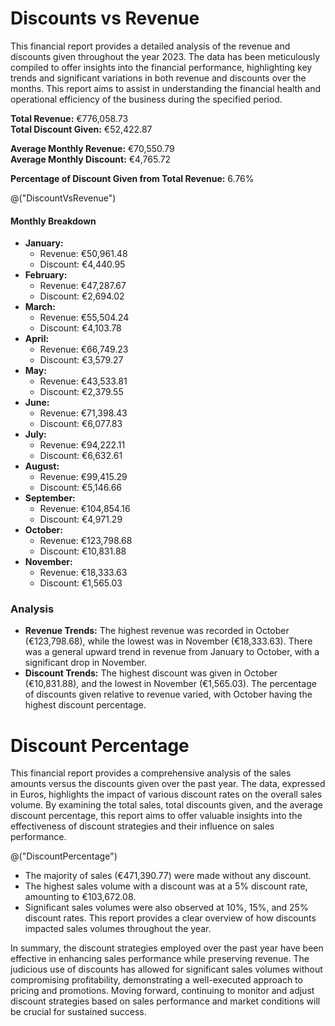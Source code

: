 # Discounts vs Revenue

This financial report provides a detailed analysis of the revenue and discounts given throughout the year 2023. The data has been meticulously compiled to offer insights into the financial performance, highlighting key trends and significant variations in both revenue and discounts over the months. This report aims to assist in understanding the financial health and operational efficiency of the business during the specified period.

**Total Revenue:** €776,058.73  
**Total Discount Given:** €52,422.87

**Average Monthly Revenue:** €70,550.79  
**Average Monthly Discount:** €4,765.72

**Percentage of Discount Given from Total Revenue:** 6.76%

@("DiscountVsRevenue")

#### Monthly Breakdown
- **January:**
  - Revenue: €50,961.48
  - Discount: €4,440.95
- **February:**
  - Revenue: €47,287.67
  - Discount: €2,694.02
- **March:**
  - Revenue: €55,504.24
  - Discount: €4,103.78
- **April:**
  - Revenue: €66,749.23
  - Discount: €3,579.27
- **May:**
  - Revenue: €43,533.81
  - Discount: €2,379.55
- **June:**
  - Revenue: €71,398.43
  - Discount: €6,077.83
- **July:**
  - Revenue: €94,222.11
  - Discount: €6,632.61
- **August:**
  - Revenue: €99,415.29
  - Discount: €5,146.66
- **September:**
  - Revenue: €104,854.16
  - Discount: €4,971.29
- **October:**
  - Revenue: €123,798.68
  - Discount: €10,831.88
- **November:**
  - Revenue: €18,333.63
  - Discount: €1,565.03

### Analysis
- **Revenue Trends:** The highest revenue was recorded in October (€123,798.68), while the lowest was in November (€18,333.63). There was a general upward trend in revenue from January to October, with a significant drop in November.
- **Discount Trends:** The highest discount was given in October (€10,831.88), and the lowest in November (€1,565.03). The percentage of discounts given relative to revenue varied, with October having the highest discount percentage.

# Discount Percentage

This financial report provides a comprehensive analysis of the sales amounts versus the discounts given over the past year. The data, expressed in Euros, highlights the impact of various discount rates on the overall sales volume. By examining the total sales, total discounts given, and the average discount percentage, this report aims to offer valuable insights into the effectiveness of discount strategies and their influence on sales performance.

@("DiscountPercentage")

- The majority of sales (€471,390.77) were made without any discount.
- The highest sales volume with a discount was at a 5% discount rate, amounting to €103,672.08.
- Significant sales volumes were also observed at 10%, 15%, and 25% discount rates.
This report provides a clear overview of how discounts impacted sales volumes throughout the year.

In summary, the discount strategies employed over the past year have been effective in enhancing sales performance while preserving revenue. The judicious use of discounts has allowed for significant sales volumes without compromising profitability, demonstrating a well-executed approach to pricing and promotions. Moving forward, continuing to monitor and adjust discount strategies based on sales performance and market conditions will be crucial for sustained success.